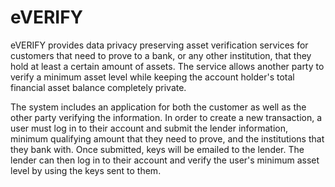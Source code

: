 # eVERIFY

eVERIFY provides data privacy preserving asset verification services for customers that need to prove to a bank, or any other institution, that they hold at least a certain amount of assets.  The service allows another party to verify a minimum asset level while keeping the account holder's total financial asset balance completely private.

The system includes an application for both the customer as well as the other party verifying the information.  In order to create a new transaction, a user must log in to their account and submit the lender information, minimum qualifying amount that they need to prove, and the institutions that they bank with.  Once submitted, keys will be emailed to the lender.  The lender can then log in to their account and verify the user's minimum asset level by using the keys sent to them.



